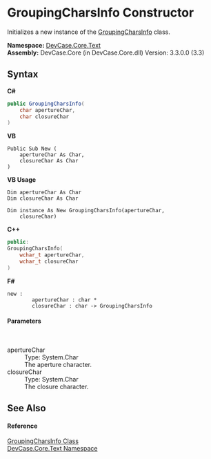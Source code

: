 # GroupingCharsInfo Constructor 
 

Initializes a new instance of the <a href="T_DevCase_Core_Text_GroupingCharsInfo">GroupingCharsInfo</a> class.

**Namespace:**&nbsp;<a href="N_DevCase_Core_Text">DevCase.Core.Text</a><br />**Assembly:**&nbsp;DevCase.Core (in DevCase.Core.dll) Version: 3.3.0.0 (3.3)

## Syntax

**C#**<br />
``` C#
public GroupingCharsInfo(
	char apertureChar,
	char closureChar
)
```

**VB**<br />
``` VB
Public Sub New ( 
	apertureChar As Char,
	closureChar As Char
)
```

**VB Usage**<br />
``` VB Usage
Dim apertureChar As Char
Dim closureChar As Char

Dim instance As New GroupingCharsInfo(apertureChar, 
	closureChar)
```

**C++**<br />
``` C++
public:
GroupingCharsInfo(
	wchar_t apertureChar, 
	wchar_t closureChar
)
```

**F#**<br />
``` F#
new : 
        apertureChar : char * 
        closureChar : char -> GroupingCharsInfo
```


#### Parameters
&nbsp;<dl><dt>apertureChar</dt><dd>Type: System.Char<br />The aperture character.</dd><dt>closureChar</dt><dd>Type: System.Char<br />The closure character.</dd></dl>

## See Also


#### Reference
<a href="T_DevCase_Core_Text_GroupingCharsInfo">GroupingCharsInfo Class</a><br /><a href="N_DevCase_Core_Text">DevCase.Core.Text Namespace</a><br />